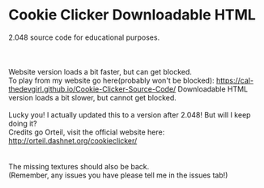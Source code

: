 # Cookie Clicker Downloadable HTML
2.048 source code for educational purposes. <br><br><br><br>
Website version loads a bit faster, but can get blocked.<br>
To play from my website go here(probably won't be blocked): https://cal-thedevgirl.github.io/Cookie-Clicker-Source-Code/
Downloadable HTML version loads a bit slower, but cannot get blocked.<br><br>
Lucky you! I actually updated this to a version after 2.048! But will I keep doing it?<br>
Credits go Orteil, visit the official website here: http://orteil.dashnet.org/cookieclicker/
<br><br><br>
The missing textures should also be back.<br>(Remember, any issues you have please tell me in the issues tab!)

